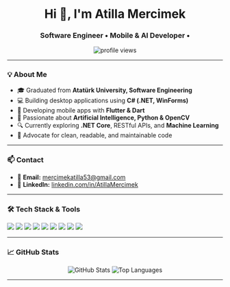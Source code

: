 <h1 align="center">Hi 👋, I'm Atilla Mercimek</h1>
<h3 align="center">Software Engineer • Mobile & AI Developer • </h3>

<p align="center">
  <img src="https://komarev.com/ghpvc/?username=atillamrcmk&label=Profile%20Views&color=0e75b6&style=flat" alt="profile views" />
</p>

---

### 💡 About Me

- 🎓 Graduated from **Atatürk University, Software Engineering**  
- 💻 Building desktop applications using **C# (.NET, WinForms)**  
- 📱 Developing mobile apps with **Flutter & Dart**  
- 🤖 Passionate about **Artificial Intelligence, Python & OpenCV**  
- 🔍 Currently exploring **.NET Core**, RESTful APIs, and **Machine Learning**  
- 🧠 Advocate for clean, readable, and maintainable code  

---

### 📫 Contact

- 📧 **Email:** mercimekatilla53@gmail.com  
- 💼 **LinkedIn:** [linkedin.com/in/AtillaMercimek](https://linkedin.com)  

---

### 🛠️ Tech Stack & Tools

<p align="left">
  <img src="https://img.shields.io/badge/C%23-239120?style=for-the-badge&logo=c-sharp&logoColor=white" />
  <img src="https://img.shields.io/badge/.NET-512BD4?style=for-the-badge&logo=dotnet&logoColor=white" />
  <img src="https://img.shields.io/badge/Dart-0175C2?style=for-the-badge&logo=dart&logoColor=white" />
  <img src="https://img.shields.io/badge/Flutter-02569B?style=for-the-badge&logo=flutter&logoColor=white" />
  <img src="https://img.shields.io/badge/Python-3776AB?style=for-the-badge&logo=python&logoColor=white" />
  <img src="https://img.shields.io/badge/SQLite-07405E?style=for-the-badge&logo=sqlite&logoColor=white" />
  <img src="https://img.shields.io/badge/Visual_Studio-5C2D91?style=for-the-badge&logo=visual-studio&logoColor=white" />
  <img src="https://img.shields.io/badge/Git-F05032?style=for-the-badge&logo=git&logoColor=white" />
  <img src="https://img.shields.io/badge/GitHub-181717?style=for-the-badge&logo=github&logoColor=white" />
</p>

---

### 📈 GitHub Stats

<p align="center">
  <img src="https://github-readme-stats.vercel.app/api?username=atillamrcmk&show_icons=true&theme=tokyonight" alt="GitHub Stats" />
  <img src="https://github-readme-stats.vercel.app/api/top-langs/?username=atillamrcmk&layout=compact&theme=tokyonight" alt="Top Languages" />
</p>

---
